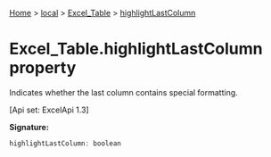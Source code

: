[Home](./index) &gt; [local](local.md) &gt; [Excel\_Table](local.excel_table.md) &gt; [highlightLastColumn](local.excel_table.highlightlastcolumn.md)

# Excel\_Table.highlightLastColumn property

Indicates whether the last column contains special formatting. 

 \[Api set: ExcelApi 1.3\]

**Signature:**
```javascript
highlightLastColumn: boolean
```
